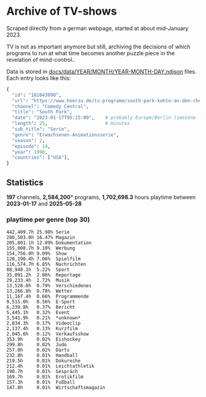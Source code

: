 # Archive of TV-shows

Scraped directly from a german webpage, started at about mid-January 2023.

TV is not as important anymore but still, archiving the decisions of which programs to run at what time
becomes another puzzle piece in the revelation of mind-control.. 

Data is stored in [docs/data/YEAR/MONTH/YEAR-MONTH-DAY.ndjson](docs/data/) files. 
Each entry looks like this:

```python
{
  "id": "181043890", 
  "url": "https://www.hoerzu.de/tv-programm/south-park-kohle-an-den-chefkoch/bid_181043890/", 
  "channel": "Comedy Central", 
  "title": "South Park", 
  "date": "2023-01-17T05:15:00",    # probably Europe/Berlin timezone 
  "length": 25,                     # minutes 
  "sub_title": "Serie", 
  "genre": "Erwachsenen-Animationsserie", 
  "season": 2, 
  "episode": 14, 
  "year": 1998, 
  "countries": ["USA"],
}
```

## Statistics

**197** channels, **2,584,200*** programs, **1,702,698.3** hours playtime between **2023-01-17** and **2025-05-28**


### playtime per genre (top 30)

    442,409.7h 25.98% Serie
    280,503.0h 16.47% Magazin
    205,801.1h 12.09% Dokumentation
    155,008.7h 9.10%  Werbung
    154,756.0h 9.09%  Show
    120,190.4h 7.06%  Spielfilm
    116,574.7h 6.85%  Nachrichten
    88,948.1h  5.22%  Sport
    35,091.2h  2.06%  Reportage
    29,233.4h  1.72%  Musik
    13,528.0h  0.79%  Verschiedenes
    13,266.8h  0.78%  Wetter
    11,167.4h  0.66%  Programmende
    9,515.0h   0.56%  E-Sport
    6,239.8h   0.37%  Bericht
    5,445.1h   0.32%  Event
    3,541.9h   0.21%  *unknown*
    2,834.3h   0.17%  Videoclip
    2,137.4h   0.13%  Kurzfilm
    2,045.6h   0.12%  Verkaufsshow
    353.9h     0.02%  Eishockey
    299.8h     0.02%  Judo
    257.0h     0.02%  Darts
    232.8h     0.01%  Handball
    219.5h     0.01%  Dokureihe
    212.4h     0.01%  Leichtathletik
    190.7h     0.01%  Gespräch
    169.7h     0.01%  Erotikfilm
    157.3h     0.01%  Fußball
    147.0h     0.01%  Wirtschaftsmagazin
